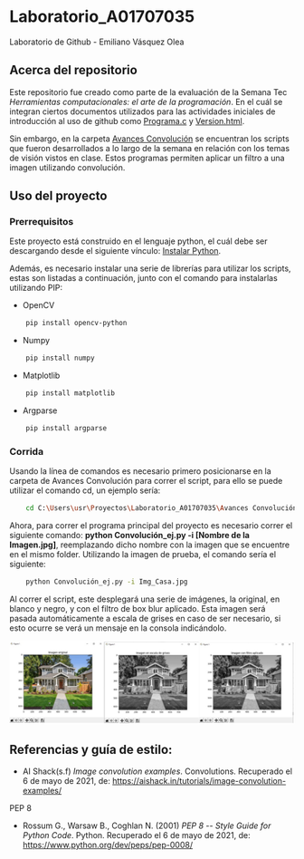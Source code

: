 # Laboratorio_A01707035
Laboratorio de Github - Emiliano Vásquez Olea

## Acerca del repositorio

Este repositorio fue creado como parte de la evaluación de la Semana Tec *Herramientas computacionales: el arte de la programación*. En el cuál se integran ciertos documentos utilizados para las actividades iniciales de introducción al uso de github como [Programa.c](Programa.c) y [Version.html](Version.html). 

Sin embargo, en la carpeta [Avances Convolución](https://github.com/EmilianoV-TEC/Laboratorio_A01707035/tree/main/Avances%20Convoluci%C3%B3n) se encuentran los scripts que fueron desarrollados a lo largo de la semana en relación con los temas de visión vistos en clase. Estos programas permiten aplicar un filtro a una imagen utilizando convolución.

## Uso del proyecto

### Prerrequisitos

Este proyecto está construido en el lenguaje python, el cuál debe ser descargando desde el siguiente vínculo: [Instalar Python](https://www.python.org/downloads/).

Además, es necesario instalar una serie de librerías para utilizar los scripts, estas son listadas a continuación, junto con el comando para instalarlas utilizando PIP:

* OpenCV
```sh
	pip install opencv-python
```
* Numpy
```sh
	pip install numpy
```
* Matplotlib
```sh
	pip install matplotlib
```
* Argparse
```sh
	pip install argparse
```

### Corrida
Usando la línea de comandos es necesario primero posicionarse en la carpeta de Avances Convolución para correr el script, para ello se puede utilizar el comando cd, un ejemplo sería:
```sh
	cd C:\Users\usr\Proyectos\Laboratorio_A01707035\Avances Convolución
```

Ahora, para correr el programa principal del proyecto es necesario correr el siguiente comando: **python Convolución_ej.py -i [Nombre de la Imagen.jpg]**, reemplazando dicho nombre con la imagen que se encuentre en el mismo folder. Utilizando la imagen de prueba, el comando sería el siguiente:

```sh
	python Convolución_ej.py -i Img_Casa.jpg
```

Al correr el script, este desplegará una serie de imágenes, la original, en blanco y negro, y con el filtro de box blur aplicado. Esta imagen será pasada automáticamente a escala de grises en caso de ser necesario, si esto ocurre se verá un mensaje en la consola indicándolo.

![](Imagenes/Resultados.jpg)

## Referencias y guía de estilo:
* AI Shack(s.f) *Image convolution examples*. Convolutions. Recuperado el 6 de mayo de 2021, de: https://aishack.in/tutorials/image-convolution-examples/

PEP 8

* Rossum G., Warsaw B., Coghlan N. (2001) *PEP 8 -- Style Guide for Python Code*. Python. Recuperado el 6 de mayo de 2021, de: https://www.python.org/dev/peps/pep-0008/